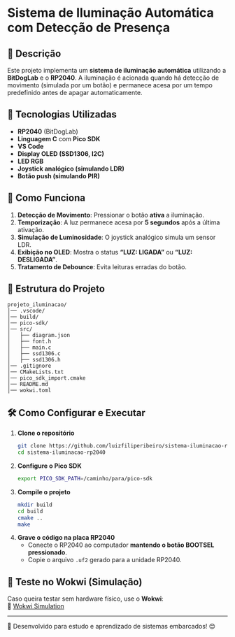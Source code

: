# Sistema de Iluminação Automática com Detecção de Presença

## 📌 Descrição
Este projeto implementa um **sistema de iluminação automática** utilizando a **BitDogLab** e o **RP2040**. A iluminação é acionada quando há detecção de movimento (simulada por um botão) e permanece acesa por um tempo predefinido antes de apagar automaticamente.

## 🚀 Tecnologias Utilizadas
- **RP2040** (BitDogLab)
- **Linguagem C** com **Pico SDK**
- **VS Code**
- **Display OLED (SSD1306, I2C)**
- **LED RGB**
- **Joystick analógico (simulando LDR)**
- **Botão push (simulando PIR)**

## 🔧 Como Funciona
1. **Detecção de Movimento**: Pressionar o botão **ativa** a iluminação.
2. **Temporização**: A luz permanece acesa por **5 segundos** após a última ativação.
3. **Simulação de Luminosidade**: O joystick analógico simula um sensor LDR.
4. **Exibição no OLED**: Mostra o status **“LUZ: LIGADA”** ou **“LUZ: DESLIGADA”**.
5. **Tratamento de Debounce**: Evita leituras erradas do botão.

## 📂 Estrutura do Projeto
```
projeto_iluminacao/
│── .vscode/
│── build/
│── pico-sdk/
│── src/
│   ├── diagram.json
│   ├── font.h
│   ├── main.c
│   ├── ssd1306.c
│   ├── ssd1306.h
│── .gitignore
│── CMakeLists.txt
│── pico_sdk_import.cmake
│── README.md
│── wokwi.toml
```

## 🛠️ Como Configurar e Executar
1. **Clone o repositório**
   ```sh
   git clone https://github.com/luizfiliperibeiro/sistema-iluminacao-rp2040.git
   cd sistema-iluminacao-rp2040
   ```
2. **Configure o Pico SDK**
   ```sh
   export PICO_SDK_PATH=/caminho/para/pico-sdk
   ```
3. **Compile o projeto**
   ```sh
   mkdir build
   cd build
   cmake ..
   make
   ```
4. **Grave o código na placa RP2040**
   - Conecte o RP2040 ao computador **mantendo o botão BOOTSEL pressionado**.
   - Copie o arquivo `.uf2` gerado para a unidade RP2040.

## 🤖 Teste no Wokwi (Simulação)
Caso queira testar sem hardware físico, use o **Wokwi**:  
🔗 [Wokwi Simulation](https://wokwi.com/projects/423834748134422529)

---
🚀 Desenvolvido para estudo e aprendizado de sistemas embarcados! 😊
